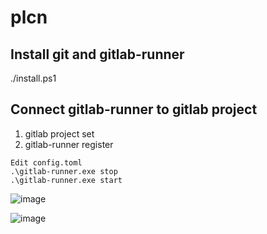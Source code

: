 # plcn

## Install git and gitlab-runner
./install.ps1

## Connect gitlab-runner to gitlab project

1. gitlab project set
2. gitlab-runner register

```
Edit config.toml
.\gitlab-runner.exe stop
.\gitlab-runner.exe start
```
![image](https://user-images.githubusercontent.com/43192516/147311858-71c78bda-662f-415c-9835-771daa85dd62.png)

![image](https://user-images.githubusercontent.com/43192516/147311341-06689f8c-e806-4a29-8f0b-7d133696a963.png)
